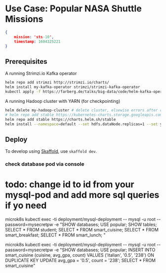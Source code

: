 # Use Case: Popular NASA Shuttle Missions

```json
{ 
	mission: 'sts-10', 
	timestamp: 1604325221 
}
```

## Prerequisites

A running Strimzi.io Kafka operator

```bash
helm repo add strimzi http://strimzi.io/charts/
helm install my-kafka-operator strimzi/strimzi-kafka-operator
kubectl apply -f https://farberg.de/talks/big-data/code/helm-kafka-operator/kafka-cluster-def.yaml
```

A running Hadoop cluster with YARN (for checkpointing)

```bash
helm delete my-hadoop-cluster # delete cluster, elsewise errors after computer restart
# helm repo add stable https://kubernetes-charts.storage.googleapis.com/ -->nolonger available, instead try:
helm repo add stable https://charts.helm.sh/stable
helm install --namespace=default --set hdfs.dataNode.replicas=1 --set yarn.nodeManager.replicas=1 --set hdfs.webhdfs.enabled=true my-hadoop-cluster stable/hadoop
```


## Deploy

To develop using [Skaffold](https://skaffold.dev/), use `skaffold dev`. 






### check database pod via console
# todo: change id to id from your mysql-pod and add more sql queries if yo need
microk8s kubectl exec -ti deployment/mysql-deployment -- mysql -u root --password=mysecretpw -e "SHOW databases; USE popular; SHOW tables; SELECT * FROM student; SELECT * FROM smart_cuisine; SELECT * FROM smart_breakfast; SELECT * FROM smart_lunch; "
  
microk8s kubectl exec -ti deployment/mysql-deployment -- mysql -u root --password=mysecretpw -e "SHOW databases; USE popular; INSERT INTO smart_cuisine (cuisine, avg_gpa, count) VALUES ('italian', '0.5', '238') ON DUPLICATE KEY UPDATE avg_gpa = '0.5', count = '238'; SELECT * FROM smart_cuisine"